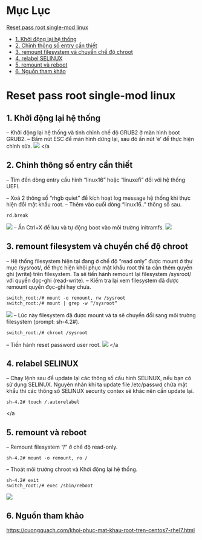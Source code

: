 # Mục Lục
[Reset pass root single-mod linux](#resetpas)
- [1. Khởi động lại hệ thống](#restart)
- [2. Chỉnh thông số entry cần thiết](#edit)
- [3. remount filesystem và chuyển chế độ chroot](#remount)
- [4. relabel SELINUX](#relabel)
- [5. remount và reboot](#reboot)
- [6. Nguồn tham khảo ](#nguonthamkhao)
<a name="resetpass"></a>

# Reset pass root single-mod linux
<a name="restart"></a>

## 1. Khởi động lại hệ thống
– Khởi động lại hệ thống và tinh chỉnh chế độ GRUB2 ở màn hình boot GRUB2.
– Bấm nút ESC để màn hình dừng lại, sau đó ấn nút ‘e’ để thực hiện chỉnh sửa.
 <img src="https://i.imgur.com/I9q1wGB.jpg">
 <a name="edit"></a

## 2. Chỉnh thông số entry cần thiết
– Tìm đến dòng entry cấu hình “linux16” hoặc “linuxefi” đối với hệ thống UEFI.

– Xoá 2 thông số “rhgb quiet” để kích hoạt log message hệ thống khi thực hiện đổi mật khẩu root.
– Thêm vào cuối dòng “linux16..” thông số sau.
```
rd.break
```

 <img src="https://i.imgur.com/LpkoQZT.jpg">
 – Ấn Ctrl+X để lưu và tự động boot vào môi trường initramfs.
 <img src="https://i.imgur.com/8Ij7blg.jpg">
 
<a name="remount"></a>

 ## 3. remount filesystem và chuyển chế độ chroot
 – Hệ thống filesystem hiện tại đang ở chế độ “read only” được mount ở thư mục /sysroot/, để thực hiện khôi phục mật khẩu root thì ta cần thêm quyền ghi (write) trên filesystem. Ta sẽ tiến hành remount lại filesystem /sysroot/ với quyền đọc-ghi (read-write).
 – Kiểm tra lại xem filesystem đã được remount quyền đọc-ghi hay chưa.
 ```
switch_root:/# mount -o remount, rw /sysroot
switch_root:/# mount | grep -w “/sysroot“

```
 <img src="https://i.imgur.com/8ztYoui.jpg">
 – Lúc này filesystem đã được mount và ta sẽ chuyển đổi sang môi trường filesystem (prompt: sh-4.2#).

 ```
switch_root:/# chroot /sysroot

```
– Tiến hành reset password user root.
<img src="https://i.imgur.com/tigphc3.png">
<a name="relabel"></a

## 4. relabel SELINUX
– Chạy lệnh sau để update lại các thông số cấu hình SELINUX, nếu bạn có sử dụng SELINUX. Nguyên nhân khi ta update file /etc/passwd chứa mật khẩu thì các thông số SELINUX security contex sẽ khác nên cần update lại.

 ```
sh-4.2# touch /.autorelabel

```
<a name="reboot"></a

## 5. remount và reboot
– Remount filesystem “/“ ở chế độ read-only.
 ```
sh-4.2# mount -o remount, ro /
```
– Thoát môi trường chroot và Khởi động lại hệ thống.
```
sh-4.2# exit
switch_root:/# exec /sbin/reboot
```
<img src="https://i.imgur.com/7Jl96IU.png">
<a name="nguonthamkhao"></a>

## 6. Nguồn tham khảo
https://cuongquach.com/khoi-phuc-mat-khau-root-tren-centos7-rhel7.html
